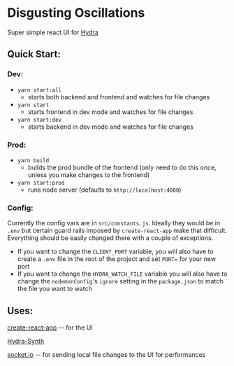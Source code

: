 # Disgusting Oscillations

Super simple react UI for [Hydra](https://hydra.ojack.xyz/)

## Quick Start:
### Dev:
* `yarn start:all`
  * starts both backend and frontend and watches for file changes
* `yarn start`
  * starts frontend in dev mode and watches for file changes
* `yarn start:dev`
  * starts backend in dev mode and watches for file changes
### Prod:
* `yarn build`
  * builds the prod bundle of the frontend (only need to do this once, unless you make changes to the frontend)
* `yarn start:prod`
  * runs node server (defaults to `http://localhost:4000`)

### Config:
Currently the config vars are in `src/constants.js`. Ideally they would be in `.env` but certain guard rails imposed by `create-react-app` make that difficult. Everything should be easily changed there with a couple of exceptions.
* If you want to change the `CLIENT_PORT` variable, you will also have to create a `.env` file in the root of the project and set `PORT=` for your new port
* If you want to change the `HYDRA_WATCH_FILE` variable you will also have to change the `nodemonConfig`'s `ignore` setting in the `package.json` to match the file you want to watch

## Uses:
[create-react-app](https://create-react-app.dev/) -- for the UI

[Hydra-Synth](https://github.com/hydra-synth/hydra-synth) 

[socket.io](https://socket.io/) -- for sending local file changes to the UI for performances
